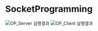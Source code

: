 # SocketProgramming
![OP_Server 실행결과](https://user-images.githubusercontent.com/71123177/114695922-1aaa0e00-9d57-11eb-830c-01872ed46d38.PNG)
![OP_Client 실행결과](https://user-images.githubusercontent.com/71123177/114695945-1ed62b80-9d57-11eb-9d44-1b2e390b4abd.PNG)
